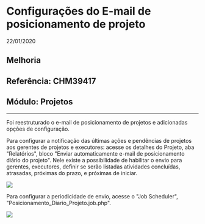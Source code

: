 # Configurações do E-mail de posicionamento de projeto
22/01/2020
## Melhoria
## Referência: CHM39417
## Módulo: Projetos
***

Foi reestruturado o e-mail de posicionamento de projetos e adicionadas opções de configuração.

Para configurar a notificação das últimas ações e pendências de projetos aos gerentes de projetos e executores:
acesse os detalhes do Projeto, aba "Relatórios", bloco "Enviar automaticamente e-mail de posicionamento diário do projeto". Nele existe a possibilidade de habilitar o envio para gerentes, executores, definir se serão listadas atividades concluídas, atrasadas, próximas do prazo, e próximas de iniciar.

![]([PATH_IMG]/CHM39417.png)

Para configurar a periodicidade de envio, acesse o "Job Scheduler", "Posicionamento_Diario_Projeto.job.php".

![]([PATH_IMG]/CHM39417-2.png)